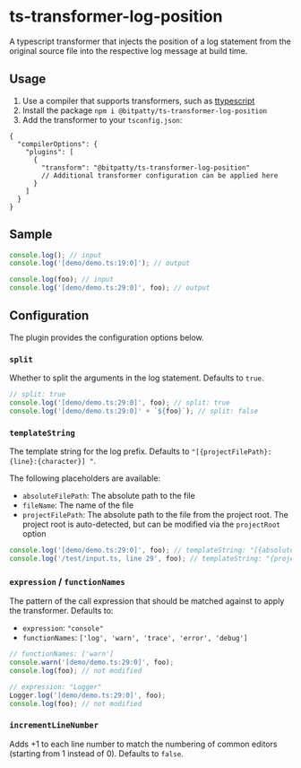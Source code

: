 # ts-transformer-log-position

A typescript transformer that injects the position of a log statement from the original source file into the respective log message at build time.

## Usage

1. Use a compiler that supports transformers, such as [ttypescript](https://github.com/cevek/ttypescript)
2. Install the package `npm i @bitpatty/ts-transformer-log-position`
3. Add the transformer to your `tsconfig.json`:

```
{
  "compilerOptions": {
    "plugins": [
      {
        "transform": "@bitpatty/ts-transformer-log-position"
        // Additional transformer configuration can be applied here
      }
    ]
  }
}
```

## Sample

```typescript
console.log(); // input
console.log('[demo/demo.ts:19:0]'); // output

console.log(foo); // input
console.log('[demo/demo.ts:29:0]', foo); // output
```

## Configuration

The plugin provides the configuration options below.

### `split`

Whether to split the arguments in the log statement. Defaults to `true`.

```typescript
// split: true
console.log('[demo/demo.ts:29:0]', foo); // split: true
console.log('[demo/demo.ts:29:0]' + `${foo}`); // split: false
```

### `templateString`

The template string for the log prefix. Defaults to `"[{projectFilePath}:{line}:{character}] "`.

The following placeholders are available:

- `absoluteFilePath`: The absolute path to the file
- `fileName`: The name of the file
- `projectFilePath`: The absolute path to the file from the project root. The project root is auto-detected, but can be modified via the `projectRoot` option

```typescript
console.log('[demo/demo.ts:29:0]', foo); // templateString: "[{absoluteFilePath} | L{line}C{character}] "
console.log('/test/input.ts, line 29', foo); // templateString: "{projectFilePath}, line {line} "
```

### `expression` / `functionNames`

The pattern of the call expression that should be matched against to apply the transformer. Defaults to:

- `expression`: `"console"`
- `functionNames`: `['log', 'warn', 'trace', 'error', 'debug']`

```typescript
// functionNames: ['warn']
console.warn('[demo/demo.ts:29:0]', foo);
console.log(foo); // not modified

// expression: "Logger"
Logger.log('[demo/demo.ts:29:0]', foo);
console.log(foo); // not modified
```

### `incrementLineNumber`

Adds +1 to each line number to match the numbering of common editors (starting from 1 instead of 0). Defaults to `false`.
